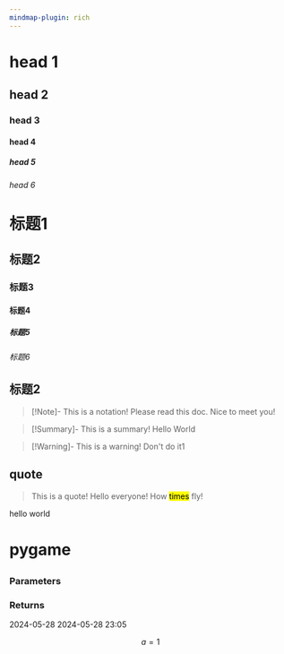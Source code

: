 ```yaml
---
mindmap-plugin: rich
---
```

# head 1
## head 2
### head 3
#### head 4
##### head 5
###### head 6

# 标题1
## 标题2
### 标题3
#### 标题4
##### 标题5
###### 标题6  


## 标题2
>[!Note]- This is a notation!
>Please read this doc.
>Nice to meet you!

>[!Summary]- This is a summary!
Hello World

>[!Warning]- This is a warning!
>Don't do it1

## quote
> This is a quote!
> Hello everyone! How <mark class="hltr-red">times</mark> fly!

hello
world
# **pygame**


## 

### Parameters

### Returns

2024-05-28
2024-05-28 23:05
```math
a  = 1
```


